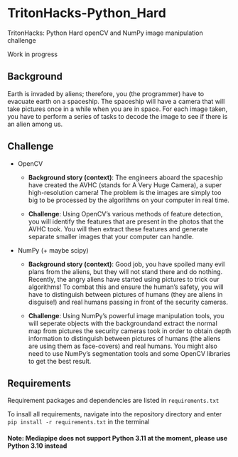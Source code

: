 # TritonHacks-Python_Hard
TritonHacks: Python Hard openCV and NumPy image manipulation challenge

Work in progress

## Background

Earth is invaded by aliens; therefore, you (the programmer) have to evacuate earth on a spaceship. The spaceship will have a camera that will take pictures 
once in a while when you are in space. For each image taken, you have to perform a series of tasks to decode the image to see if there is an alien among us.

## Challenge

- OpenCV

  - **Background story (context)**: The engineers aboard the spaceship have created the AVHC (stands for A Very Huge Camera), a super high-resolution camera! 
  The problem is the images are simply too big to be processed by the algorithms on your computer in real time.

  - **Challenge**: Using OpenCV’s various methods of feature detection, you will identify the features that are present in the photos that the AVHC took. 
  You will then extract these features and generate separate smaller images that your computer can handle.

- NumPy (+ maybe scipy)

  - **Background story (context)**: Good job, you have spoiled many evil plans from the aliens, but they will not stand there and do nothing. 
  Recently, the angry aliens have started using pictures to trick our algorithms! To combat this and ensure the human’s safety, 
  you will have to distinguish between pictures of humans (they are aliens in disguise!) and real humans passing in front of the security cameras.

  - **Challenge**: Using NumPy’s powerful image manipulation tools, you will seperate objects with the backgroundand extract the normal map from pictures the security
  cameras took in order to obtain depth information to distinguish between pictures of humans (the aliens are using them as face-covers) and real humans. 
  You might also need to use NumPy’s segmentation tools and some OpenCV libraries to get the best result.
  
## Requirements

Requirement packages and dependencies are listed in `requirements.txt`

To insall all requirements, navigate into the repository directory and enter `pip install -r requirements.txt` in the terminal

#### Note: Mediapipe does not support Python 3.11 at the moment, please use Python 3.10 instead
